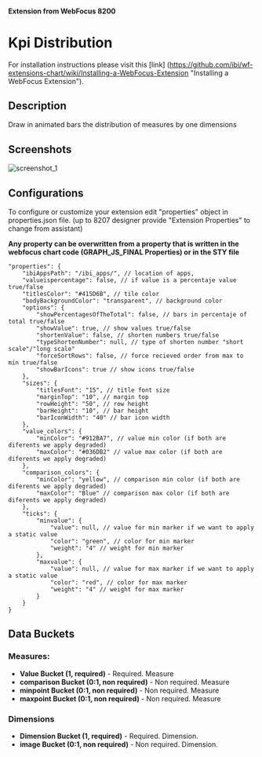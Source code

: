 #### Extension from WebFocus 8200

# Kpi Distribution

For installation instructions please visit this [link] (https://github.com/ibi/wf-extensions-chart/wiki/Installing-a-WebFocus-Extension "Installing a WebFocus Extension").

## Description

Draw in animated bars the distribution of measures by one dimensions

## Screenshots

![screenshot_1](https://github.com/ibi/wf-extensions-chart/blob/master/com.ibi.kpi_distribution_comparison/screenshots/screenshot1.png)

## Configurations

To configure or customize your extension edit "properties" object in properties.json file. (up to 8207 designer provide "Extension Properties" to change from assistant)

**Any property can be overwritten from a property that is written in the webfocus chart code (GRAPH_JS_FINAL Properties) or in the STY file**
	
	"properties": {
		"ibiAppsPath": "/ibi_apps/", // location of apps, 
		"valueispercentage": false, // if value is a percentaje value true/false
		"titlesColor": "#415D6B", // tile color
		"bodyBackgroundColor": "transparent", // background color
		"options": {
			"showPercentagesOfTheTotal": false, // bars in percentaje of total true/false
			"showValue": true, // show values true/false
			"shortenValue": false, // shorten numbers true/false
			"typeShortenNumber": null, // type of shorten number "short scale"/"long scale"
			"forceSortRows": false, // force recieved order from max to min true/false
			"showBarIcons": true // show icons true/false
		},
		"sizes": {
			"titlesFont": "15", // title font size
			"marginTop": "10", // margin top
			"rowHeight": "50", // row height
			"barHeight": "10", // bar height
			"barIconWidth": "40" // bar icon width
		},
		"value_colors": {
			"minColor": "#912BA7", // value min color (if both are diferents we apply degraded)
			"maxColor": "#036DB2" // value max color (if both are diferents we apply degraded)
		},
		"comparison_colors": {
			"minColor": "yellow", // comparison min color (if both are diferents we apply degraded)
			"maxColor": "Blue" // comparison max color (if both are diferents we apply degraded)
		},
		"ticks": {
			"minvalue": {
				"value": null, // value for min marker if we want to apply a static value
				"color": "green", // color for min marker
				"weight": "4" // weight for min marker
			},
			"maxvalue": {
				"value": null, // value for max marker if we want to apply a static value
				"color": "red", // color for max marker
				"weight": "4" // weight for max marker
			}
		}
	}


## Data Buckets

### Measures:
* **Value Bucket (1, required)** - Required. Measure
* **comparison Bucket (0:1, non required)** - Non required. Measure
* **minpoint Bucket (0:1, non required)** - Non required. Measure
* **maxpoint Bucket (0:1, non required)** - Non required. Measure

### Dimensions
* **Dimension Bucket (1, required)** - Required. Dimension.
* **image Bucket (0:1, non required)** - Non required. Dimension.